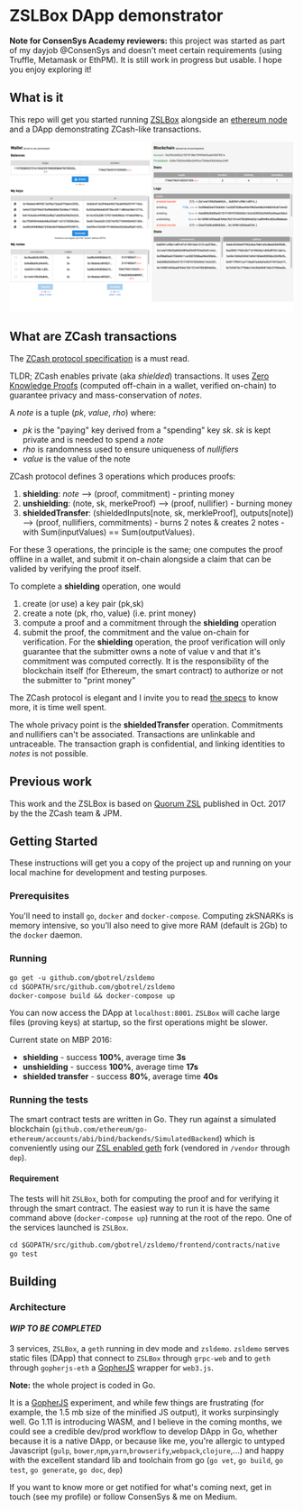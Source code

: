 # ZSLBox DApp demonstrator


**Note for ConsenSys Academy reviewers:** this project was started as part of my dayjob @ConsenSys and doesn't meet certain requirements (using Truffle, Metamask or EthPM). It is still work in progress but usable. I hope you enjoy exploring it!


## What is it

This repo will get you started running [ZSLBox](https://github.com/consensys/zslbox) alongside an [ethereum node](https://github.com/gbotrel/go-ethereum) and a DApp demonstrating ZCash-like transactions.

![zsldemo](./zsldemo_screenshot.png?raw=true "ZSLDemo")

## What are ZCash transactions

The [ZCash protocol specification](https://github.com/zcash/zips/blob/master/protocol/protocol.pdf) is a must read.

TLDR; ZCash enables private (aka *shielded*) transactions. It uses [Zero Knowledge Proofs](https://z.cash/technology/zksnarks.html) (computed off-chain in a wallet, verified on-chain) to guarantee privacy and mass-conservation of *notes*.

A *note* is a tuple (*pk*, *value*, *rho*) where:

* *pk* is the "paying" key derived from a "spending" key *sk*. *sk* is kept private and is needed to spend a *note*
*  *rho* is randomness used to ensure uniqueness of *nullifiers*
* *value* is the value of the note

ZCash protocol defines 3 operations which produces proofs:

1. **shielding**: *note* --> (proof, commitment) - printing money
2. **unshielding**: (note, sk, merkeProof) --> (proof, nullifier) - burning money
3. **shieldedTransfer**: (shieldedInputs[note, sk, merkleProof], outputs[note]) --> (proof, nullifiers, commitments) - burns 2 notes & creates 2 notes - with Sum(inputValues) == Sum(outputValues). 

For these 3 operations, the principle is the same; one computes the proof offline in a wallet, and submit it on-chain alongside a claim that can be valided by verifying the proof itself.

To complete a **shielding** operation, one would 

1. create (or use) a key pair (pk,sk) 
2. create a note (pk, rho, value) (i.e. print money)
3. compute a proof and a commitment through the **shielding** operation
4. submit the proof, the commitment and the value on-chain for verification. For the **shielding** operation, the proof verification will only guarantee that the submitter owns a note of value v and that it's commitment was computed correctly. It is the responsibility of the blockchain itself (for Ethereum, the smart contract) to authorize or not the submitter to "print money"

The ZCash protocol is elegant and I invite you to read [the specs](https://github.com/zcash/zips/blob/master/protocol/protocol.pdf) to know more, it is time well spent.

The whole privacy point is the **shieldedTransfer** operation. Commitments and nullifiers can't be associated. Transactions are unlinkable and untraceable. The transaction graph is confidential, and linking identities to *notes* is not possible. 

## Previous work

This work and the ZSLBox is based on [Quorum ZSL](https://github.com/jpmorganchase/zsl-q) published in Oct. 2017 by the the ZCash team & JPM. 

## Getting Started

These instructions will get you a copy of the project up and running on your local machine for development and testing purposes.

### Prerequisites

You'll need to install `go`, `docker` and `docker-compose`. Computing zkSNARKs is memory intensive, so you'll also need to give more RAM (default is 2Gb) to the `docker` daemon. 

### Running

```
go get -u github.com/gbotrel/zsldemo
cd $GOPATH/src/github.com/gbotrel/zsldemo
docker-compose build && docker-compose up
```

You can now access the DApp at `localhost:8001`. `ZSLBox` will cache large files (proving keys) at startup, so the first operations might be slower. 

Current state on MBP 2016:

* **shielding** - success **100%**, average time **3s**
* **unshielding** - success **100%**, average time **17s**
* **shielded transfer** - success **80%**, average time **40s**

### Running the tests

The smart contract tests are written in Go. They run against a simulated blockchain (`github.com/ethereum/go-ethereum/accounts/abi/bind/backends/SimulatedBackend`) which is conveniently using our [ZSL enabled geth](https://github.com/gbotrel/go-ethereum) fork (vendored in `/vendor` through `dep`).

#### Requirement

The tests will hit `ZSLBox`, both for computing the proof and for verifying it through the smart contract. The easiest way to run it is have the same command above (`docker-compose up`) running at the root of the repo. One of the services launched is `ZSLBox`.

```
cd $GOPATH/src/github.com/gbotrel/zsldemo/frontend/contracts/native
go test
```

## Building

### Architecture

#### *WIP TO BE COMPLETED*

3 services, `ZSLBox`, a `geth` running in dev mode and `zsldemo`. 
`zsldemo` serves static files (DApp) that connect to `ZSLBox` through `grpc-web` and to `geth` through `gopherjs-eth` a [GopherJS](https://github.com/gopherjs/gopherjs) wrapper for `web3.js`. 

**Note:** the whole project is coded in Go. 

It is a [GopherJS](https://github.com/gopherjs/gopherjs) experiment, and while few things are frustrating (for example, the 1.5 mb size of the minified JS output), it works surpinsingly well. Go 1.11 is introducing WASM, and I believe in the coming months, we could see a credible dev/prod workflow to develop DApp in Go, whether because it is a native DApp, or because like me, you're allergic to untyped Javascript (`gulp`, `bower`,`npm`,`yarn`,`browserify`,`webpack`,`clojure`,...) and happy with the excellent standard lib and toolchain from go (`go vet`, `go build`, `go test`, `go generate`, `go doc`, `dep`)

If you want to know more or get notified for what's coming next, get in touch (see my profile) or follow ConsenSys & me on Medium. 

